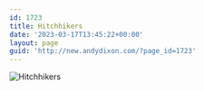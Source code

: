 ```yaml
---
id: 1723
title: Hitchhikers
date: '2023-03-17T13:45:22+00:00'
layout: page
guid: 'http://new.andydixon.com/?page_id=1723'
---
```


![Hitchhikers](https://i0.wp.com/assets.g8x2.ldn.idrivee2-23.com/posters/Hitchhikers%2001.jpg?w=1200&ssl=1 "Hitchhikers")